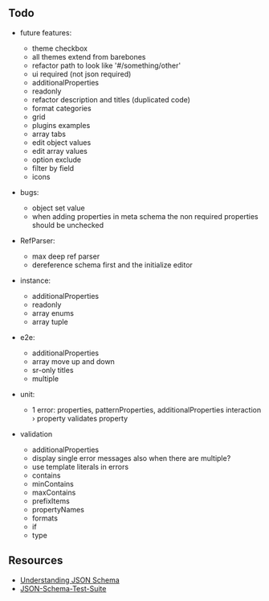 ## Todo

- future features:
    - theme checkbox
    - all themes extend from barebones
    - refactor path to look like '#/something/other'
    - ui required (not json required)
    - additionalProperties
    - readonly
    - refactor description and titles (duplicated code)
    - format categories
    - grid
    - plugins examples
    - array tabs
    - edit object values
    - edit array values
    - option exclude
    - filter by field
    - icons

- bugs:
    - object set value
    - when adding properties in meta schema the non required properties should be unchecked

- RefParser:
    - max deep ref parser
    - dereference schema first and the initialize editor

- instance:
    - additionalProperties
    - readonly
    - array enums
    - array tuple 

- e2e:
    - additionalProperties
    - array move up and down
    - sr-only titles
    - multiple
    
- unit:
    - 1 error: properties, patternProperties, additionalProperties interaction › property validates property
    
- validation
    - additionalProperties
    - display single error messages also when there are multiple?
    - use template literals in errors
    - contains
    - minContains
    - maxContains
    - prefixItems
    - propertyNames
    - formats
    - if
    - type

## Resources
* [Understanding JSON Schema](http://json-schema.org/understanding-json-schema/index.html)
* [JSON-Schema-Test-Suite](https://github.com/json-schema-org/JSON-Schema-Test-Suite)
